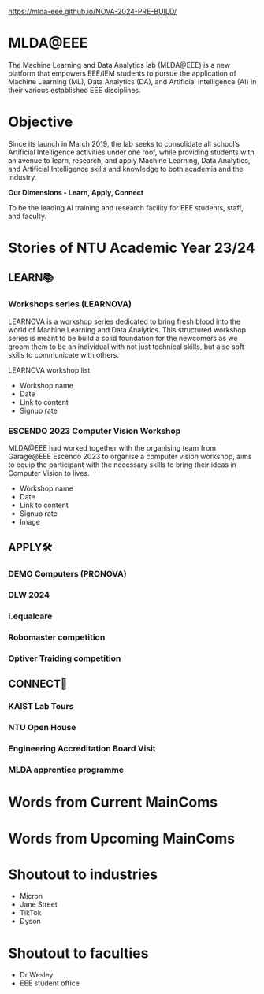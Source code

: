 https://mlda-eee.github.io/NOVA-2024-PRE-BUILD/
# MLDA@EEE
The Machine Learning and Data Analytics lab (MLDA@EEE) is a new platform that empowers EEE/IEM students to pursue the application of Machine Learning (ML), Data Analytics (DA), and Artificial Intelligence (AI) in their various established EEE disciplines. 

# Objective
Since its launch in March 2019, the lab seeks to consolidate all school’s Artificial Intelligence activities under one roof, while providing students with an avenue to learn, research, and apply Machine Learning, Data Analytics, and Artificial Intelligence skills and knowledge to both academia and the industry. 

**Our Dimensions - Learn, Apply, Connect**  

To be the leading AI training and research facility for EEE students, staff, and faculty.

# Stories of NTU Academic Year 23/24
## LEARN📚
### Workshops series (LEARNOVA)
LEARNOVA is a workshop series dedicated to bring fresh blood into the world of Machine Learning and Data Analytics. This structured workshop series is meant to be build a solid foundation for the newcomers as we groom them to be an individual with not just technical skills, but also soft skills to communicate with others. 

<IMAGEs>

LEARNOVA workshop list
* Workshop name
* Date
* Link to content
* Signup rate

### ESCENDO 2023 Computer Vision Workshop
MLDA@EEE had worked together with the organising team from Garage@EEE Escendo 2023 to organise a computer vision workshop, aims to equip the participant with the necessary skills to bring their ideas in Computer Vision to lives. 
* Workshop name
* Date
* Link to content
* Signup rate
* Image

## APPLY🛠️
### DEMO Computers (PRONOVA)
### DLW 2024
### i.equalcare 
### Robomaster competition 
### Optiver Traiding competition

## CONNECT🔗
### KAIST Lab Tours
### NTU Open House
### Engineering Accreditation Board Visit
### MLDA apprentice programme

# Words from Current MainComs

# Words from Upcoming MainComs

# Shoutout to industries
* Micron
* Jane Street
* TikTok
* Dyson

# Shoutout to faculties
* Dr Wesley
* EEE student office
